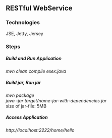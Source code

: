 ## RESTful WebService

### Technologies
JSE, Jetty, Jersey


### Steps
##### Build and Run Application
*mvn clean compile exex:java*


##### Build jar, Run jar
*mvn package* <br />
*java -jar target/name-jar-with-dependencies.jar* <br/>
size of jar-file: 5MB


##### Access Application
*http://localhost:2222/home/hello*




